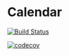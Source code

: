 # Calendar
[![Build Status](https://travis-ci.org/just-imagine/Calendar.svg?branch=development)](https://travis-ci.org/just-imagine/Calendar)

[![codecov](https://codecov.io/gh/just-imagine/Calendar/branch/development/graph/badge.svg)](https://codecov.io/gh/just-imagine/Calendar)
